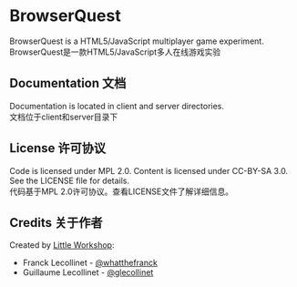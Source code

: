 BrowserQuest
============

BrowserQuest is a HTML5/JavaScript multiplayer game experiment.  
BrowserQuest是一款HTML5/JavaScript多人在线游戏实验

Documentation 文档
-------------

Documentation is located in client and server directories.  
文档位于client和server目录下

License 许可协议
-------

Code is licensed under MPL 2.0. Content is licensed under CC-BY-SA 3.0.
See the LICENSE file for details.  
代码基于MPL 2.0许可协议。查看LICENSE文件了解详细信息。

Credits 关于作者
-------
Created by [Little Workshop](http://www.littleworkshop.fr):

* Franck Lecollinet - [@whatthefranck](http://twitter.com/whatthefranck)
* Guillaume Lecollinet - [@glecollinet](http://twitter.com/glecollinet)

